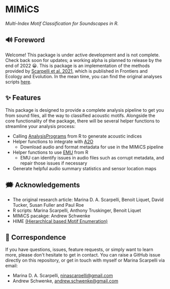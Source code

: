 # MIMiCS

_Multi-Index Motif Classification for Soundscapes in R._

## 🔊 Foreword

Welcome! This package is under active development and is not complete. Check
back soon for updates; a working alpha is planned to release by the end of 2022
😀. This is package is an implementation of the methods provided by [Scarpelli
et al. 2021](https://doi.org/10.3389/fevo.2021.738537), which is published in
Frontiers and Ecology and Evolution. In the mean time, you can find the original
analyses scripts [here](http://doi.org/10.5281/zenodo.4784758).

## ✨ Features

This package is designed to provide a complete analysis pipeline to get you
from sound files, all the way to classified acoustic motifs. Alongside the core
functionality of the package, there will be several
helper functions to streamline your analysis process:
- Calling [AnalysisPrograms](https://github.com/QutEcoacoustics/audio-analysis) from R to
generate acoustic indices
- Helper functions to integrate with [A2O](https://acousticobservatory.org/)
  - Download audio and format metadata for use in the MIMiCS pipeline
- Helper functions to use [EMU](https://github.com/QutEcoacoustics/emu) from R
  - EMU can identify issues in audio files such as corrupt metadata,
    and repair those issues if necessary
- Generate helpful audio summary statistics and sensor location maps

## 🗯 Acknowledgements

- The original research article: Marina D. A. Scarpelli, Benoit Liquet, David Tucker, Susan Fuller and Paul Roe
- R scripts: Marina Scarpelli, Anthony Truskinger, Benoit Liquet
- MIMiCS pacakge: Andrew Schwenke
- HIME [(HierarchIcal based Motif Enumeration)](https://github.com/flash121123/HIME)

## 📧 Correspondence 

If you have questions, issues, feature requests, or simply want to learn more,
please don't hesitate to get in contact. You can raise a GitHub issue directly
on this repository, or get in touch with myself or Marina Scarpelli via email:

- Marina D. A. Scarpelli, ninascarpelli@gmail.com
- Andrew Schwenke, andrew.schwenke@gmail.com 